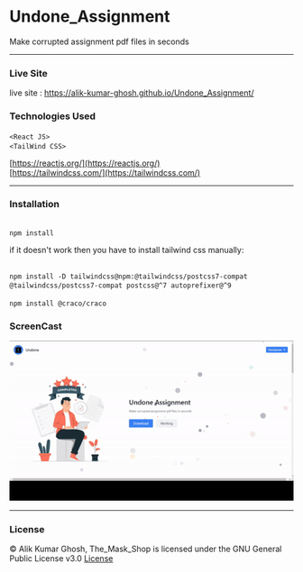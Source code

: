 # Undone_Assignment
Make corrupted assignment pdf files in seconds

---

### Live Site

live site : https://alik-kumar-ghosh.github.io/Undone_Assignment/

### Technologies Used
`<React JS> ` <br>
` <TailWind CSS> `<br>

[https://reactjs.org/](https://reactjs.org/) <br>
[https://tailwindcss.com/](https://tailwindcss.com/) <br>


---

### Installation 

```

npm install 

```

if it doesn't work then you have to install tailwind css manually:

```

npm install -D tailwindcss@npm:@tailwindcss/postcss7-compat @tailwindcss/postcss7-compat postcss@^7 autoprefixer@^9

npm install @craco/craco

```
 
 ### ScreenCast
 
 ![alt text](src/assets/Undone.gif "screnCap")
 
 ---

 ### License
 
 © Alik Kumar Ghosh, The_Mask_Shop is licensed under the GNU General Public License v3.0 [License]()


